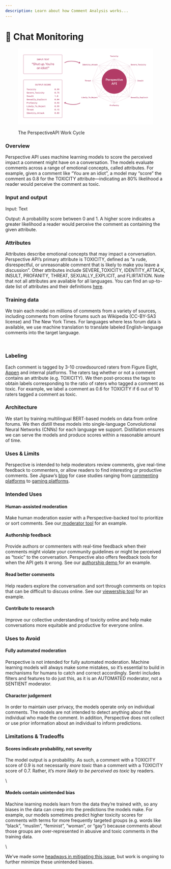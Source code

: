 ```yaml
---
description: Learn about how Comment Analysis works...
---
```


# 💬 Chat Monitoring

<figure><img src="../../.gitbook/assets/image.png" alt=""><figcaption><p>The PerspectiveAPI Work Cycle</p></figcaption></figure>

### Overview

Perspective API uses machine learning models to score the perceived impact a comment might have on a conversation. The models evaluate comments across a range of emotional concepts, called attributes. For example, given a comment like “You are an idiot”, a model may “score” the comment as 0.8 for the TOXICITY attribute—indicating an 80% likelihood a reader would perceive the comment as toxic.

### Input and output

Input: Text

Output: A probability score between 0 and 1. A higher score indicates a greater likelihood a reader would perceive the comment as containing the given attribute.

### Attributes

Attributes describe emotional concepts that may impact a conversation. Perspective API’s primary attribute is TOXICITY, defined as “a rude, disrespectful, or unreasonable comment that is likely to make you leave a discussion”. Other attributes include SEVERE\_TOXICITY, IDENTITY\_ATTACK, INSULT, PROFANITY, THREAT, SEXUALLY\_EXPLICIT, and FLIRTATION. Note that not all attributes are available for all languages. You can find an up-to-date list of attributes and their definitions [here](https://support.perspectiveapi.com/s/about-the-api-attributes-and-languages).

### Training data

We train each model on millions of comments from a variety of sources, including comments from online forums such as Wikipedia (CC-BY-SA3 license) and The New York Times. For languages where less forum data is available, we use machine translation to translate labeled English-language comments into the target language.

﻿

### Labeling

Each comment is tagged by 3-10 crowdsourced raters from Figure Eight, [Appen](https://appen.com/) and internal platforms. The raters tag whether or not a comment contains an attribute (e.g. TOXICITY). We then post-process the tags to obtain labels corresponding to the ratio of raters who tagged a comment as toxic. For example, we label a comment as 0.6 for TOXICITY if 6 out of 10 raters tagged a comment as toxic.

### Architecture

We start by training multilingual BERT-based models on data from online forums. We then distill these models into single-language Convolutional Neural Networks (CNNs) for each language we support. Distillation ensures we can serve the models and produce scores within a reasonable amount of time.

### Uses & Limits

Perspective is intended to help moderators review comments, give real-time feedback to commenters, or allow readers to find interesting or productive comments. See Jigsaw’s [blog](https://medium.com/jigsaw) for case studies ranging from [commenting platforms](https://medium.com/jigsaw/helping-authors-understand-toxicity-one-comment-at-a-time-f8b43824cf41) to [gaming platforms](https://medium.com/jigsaw/one-of-europes-largest-gaming-platforms-is-tackling-toxicity-with-machine-learning-2c0affe4e059).

### Intended Uses

#### Human-assisted moderation

Make human moderation easier with a Perspective-backed tool to prioritize or sort comments. See our[ moderator tool](https://github.com/conversationai/conversationai-moderator) for an example.

#### Authorship feedback

Provide authors or commenters with real-time feedback when their comments might violate your community guidelines or might be perceived as “toxic” to the conversation. Perspective also offers feedback tools for when the API gets it wrong. See our [authorship demo ](https://github.com/conversationai/perspectiveapi-authorship-demo)for an example.&#x20;

#### Read better comments

Help readers explore the conversation and sort through comments on topics that can be difficult to discuss online. See our [viewership tool](https://github.com/conversationai/perspective-viewership-extension) for an example.

#### Contribute to research

Improve our collective understanding of toxicity online and help make conversations more equitable and productive for everyone online.

### Uses to Avoid

#### Fully automated moderation

Perspective is not intended for fully automated moderation. Machine learning models will always make some mistakes, so it’s essential to build in mechanisms for humans to catch and correct accordingly. Sentri includes filters and features to do just this, as it is an AUTOMATED moderator, not a SENTIENT moderator.

#### Character judgement

In order to maintain user privacy, the models operate only on individual comments. The models are not intended to detect anything about the individual who made the comment. In addition, Perspective does not collect or use prior information about an individual to inform predictions.

### Limitations & Tradeoffs

#### Scores indicate probability, not severity

The model output is a probability. As such, a comment with a TOXICITY score of 0.9 is not necessarily _more toxic_ than a comment with a TOXICITY score of 0.7. Rather, it’s _more likely to be perceived as toxic_ by readers.

\


#### Models contain unintended bias

Machine learning models learn from the data they’re trained with, so any biases in the data can creep into the predictions the models make. For example, our models sometimes predict higher toxicity scores for comments with terms for more frequently targeted groups (e.g. words like “black”, “muslim”, “feminist”, “woman”, or “gay”) because comments about those groups are over-represented in abusive and toxic comments in the training data.&#x20;

\


We’ve made some [headways in mitigating this issue](https://medium.com/the-false-positive/unintended-bias-and-names-of-frequently-targeted-groups-8e0b81f80a23), but work is ongoing to further minimize these unintended biases.
